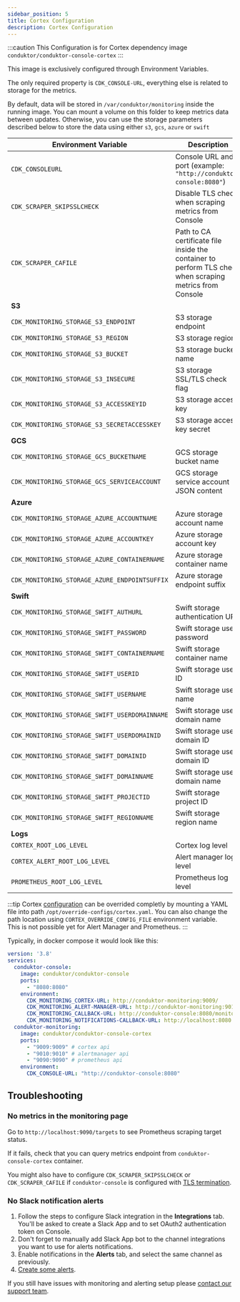 ```yaml
---
sidebar_position: 5
title: Cortex Configuration
description: Cortex Configuration
---
```


:::caution
This Configuration is for Cortex dependency image `conduktor/conduktor-console-cortex`
:::

This image is exclusively configured through Environment Variables.  


The only required property is `CDK_CONSOLE-URL`, everything else is related to storage for the metrics.  


By default, data will be stored in `/var/conduktor/monitoring` inside the running image.
You can mount a volume on this folder to keep metrics data between updates.
Otherwise, you can use the storage parameters described below to store the data using either `s3`, `gcs`, `azure` or `swift`

| Environment Variable                          | Description                                                                                              | Mandatory | Type   | Default                 | Since    |
|-----------------------------------------------|----------------------------------------------------------------------------------------------------------|-----------|--------|-------------------------|----------|
| `CDK_CONSOLEURL`                              | Console URL and port (example: `"http://conduktor-console:8080"`)                                        | true      | string | ∅                       | `1.18.0` |
| `CDK_SCRAPER_SKIPSSLCHECK`                    | Disable TLS check when scraping metrics from Console                                                     | false     | bool   | `false`                 | `1.18.2` |
| `CDK_SCRAPER_CAFILE`                          | Path to CA certificate file inside the container to perform TLS check when scraping metrics from Console | false     | string | ∅                       | `1.18.2` |
| **S3**                                        |                                                                                                          |           |        |                         |          |
| `CDK_MONITORING_STORAGE_S3_ENDPOINT`          | S3 storage endpoint                                                                                      | false     | string | ∅                       | `1.18.0` |
| `CDK_MONITORING_STORAGE_S3_REGION`            | S3 storage region                                                                                        | false     | string | ∅                       | `1.18.0` |
| `CDK_MONITORING_STORAGE_S3_BUCKET`            | S3 storage bucket name                                                                                   | true      | string | ∅                       | `1.18.0` |
| `CDK_MONITORING_STORAGE_S3_INSECURE`          | S3 storage SSL/TLS check flag                                                                            | false     | bool   | `false`                 | `1.18.0` |
| `CDK_MONITORING_STORAGE_S3_ACCESSKEYID`       | S3 storage access key                                                                                    | true      | string | ∅                       | `1.18.0` |
| `CDK_MONITORING_STORAGE_S3_SECRETACCESSKEY`   | S3 storage access key secret                                                                             | true      | string | ∅                       | `1.18.0` |
| **GCS**                                       |                                                                                                          |           |        |                         |          |
| `CDK_MONITORING_STORAGE_GCS_BUCKETNAME`       | GCS storage bucket name                                                                                  | true      | string | ∅                       | `1.18.0` |
| `CDK_MONITORING_STORAGE_GCS_SERVICEACCOUNT`   | GCS storage service account JSON content                                                                 | true      | string | ∅                       | `1.18.0` |
| **Azure**                                     |                                                                                                          |           |        |                         |          |
| `CDK_MONITORING_STORAGE_AZURE_ACCOUNTNAME`    | Azure storage account name                                                                               | true      | string | ∅                       | `1.18.0` |
| `CDK_MONITORING_STORAGE_AZURE_ACCOUNTKEY`     | Azure storage account key                                                                                | true      | string | ∅                       | `1.18.0` |
| `CDK_MONITORING_STORAGE_AZURE_CONTAINERNAME`  | Azure storage container name                                                                             | true      | string | ∅                       | `1.18.0` |
| `CDK_MONITORING_STORAGE_AZURE_ENDPOINTSUFFIX` | Azure storage endpoint suffix                                                                            | false     | string | `blob.core.windows.net` | `1.18.0` |
| **Swift**                                     |                                                                                                          |           |        |                         |          |
| `CDK_MONITORING_STORAGE_SWIFT_AUTHURL`        | Swift storage authentication URL                                                                         | true      | string | ∅                       | `1.18.0` |
| `CDK_MONITORING_STORAGE_SWIFT_PASSWORD`       | Swift storage user password                                                                              | true      | string | ∅                       | `1.18.0` |
| `CDK_MONITORING_STORAGE_SWIFT_CONTAINERNAME`  | Swift storage container name                                                                             | true      | string | ∅                       | `1.18.0` |
| `CDK_MONITORING_STORAGE_SWIFT_USERID`         | Swift storage user ID                                                                                    | false     | string | ∅                       | `1.18.0` |
| `CDK_MONITORING_STORAGE_SWIFT_USERNAME`       | Swift storage user name                                                                                  | false     | string | ∅                       | `1.18.0` |
| `CDK_MONITORING_STORAGE_SWIFT_USERDOMAINNAME` | Swift storage user domain name                                                                           | false     | string | ∅                       | `1.18.0` |
| `CDK_MONITORING_STORAGE_SWIFT_USERDOMAINID`   | Swift storage user domain ID                                                                             | false     | string | ∅                       | `1.18.0` |
| `CDK_MONITORING_STORAGE_SWIFT_DOMAINID`       | Swift storage user domain ID                                                                             | false     | string | ∅                       | `1.18.0` |
| `CDK_MONITORING_STORAGE_SWIFT_DOMAINNAME`     | Swift storage user domain name                                                                           | false     | string | ∅                       | `1.18.0` |
| `CDK_MONITORING_STORAGE_SWIFT_PROJECTID`      | Swift storage project ID                                                                                 | false     | string | ∅                       | `1.18.0` |
| `CDK_MONITORING_STORAGE_SWIFT_REGIONNAME`     | Swift storage region name                                                                                | false     | string | ∅                       | `1.18.0` |
| **Logs**                                      |                                                                                                          |           |        |                         |          |
| `CORTEX_ROOT_LOG_LEVEL`                       | Cortex log level                                                                                         | false     | string | `info`                  | `1.18.0` |
| `CORTEX_ALERT_ROOT_LOG_LEVEL`                 | Alert manager log level                                                                                  | false     | string | `info`                  | `1.18.0` |
| `PROMETHEUS_ROOT_LOG_LEVEL`                   | Prometheus log level                                                                                     | false     | string | `info`                  | `1.18.0` |

:::tip
Cortex [configuration](https://cortexmetrics.io/docs/configuration/configuration-file/) can be overrided completly by mounting a YAML file into path `/opt/override-configs/cortex.yaml`. You can also change the path location using `CORTEX_OVERRIDE_CONFIG_FILE` environment variable.    
This is not possible yet for Alert Manager and Prometheus. 
:::

Typically, in docker compose it would look like this:
````yaml
version: '3.8'
services:
  conduktor-console:
    image: conduktor/conduktor-console
    ports:
      - "8080:8080"
    environment: 
      CDK_MONITORING_CORTEX-URL: http://conduktor-monitoring:9009/
      CDK_MONITORING_ALERT-MANAGER-URL: http://conduktor-monitoring:9010/
      CDK_MONITORING_CALLBACK-URL: http://conduktor-console:8080/monitoring/api/
      CDK_MONITORING_NOTIFICATIONS-CALLBACK-URL: http://localhost:8080
  conduktor-monitoring:
    image: conduktor/conduktor-console-cortex
    ports:
      - "9009:9009" # cortex api
      - "9010:9010" # alertmanager api
      - "9090:9090" # prometheus api
    environment:
      CDK_CONSOLE-URL: "http://conduktor-console:8080"
````

## Troubleshooting  

### No metrics in the monitoring page  
Go to `http://localhost:9090/targets` to see Prometheus scraping target status. 

If it fails, check that you can query metrics endpoint from `conduktor-console-cortex` container. 

You might also have to configure `CDK_SCRAPER_SKIPSSLCHECK` or `CDK_SCRAPER_CAFILE` if `conduktor-console` is configured with [TLS termination](https-configuration.md#https-configuration).

### No Slack notification alerts
1. Follow the steps to configure Slack integration in the **Integrations** tab. You'll be asked to create a Slack App and to set OAuth2 authentication token on Console. 
2. Don't forget to manually add Slack App bot to the channel integrations you want to use for alerts notifications.
3. Enable notifications in the **Alerts** tab, and select the same channel as previously. 
4. [Create some alerts](../../navigation/monitoring/getting-started/create-alert.md).

If you still have issues with monitoring and alerting setup please [contact our support team](https://support.conduktor.io/). 
